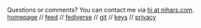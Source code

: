 <span>Questions or comments? You can contact me via <a href="mailto:hi@nihars.com">hi at nihars.com</a>.
<br>
<a href="/">homepage</a> //
<a href="/rss.xml">feed</a> //
<a rel="me" href="https://fosstodon.org/@nihar">fediverse</a> //
<a href="https://gitlab.com/niharokz">git</a> //
<a rel="me" href="https://keyoxide.org/hkp/63F683DF74B36775429B2F0EC9CF021EB359F260">keys</a> //
<a href="/privacy">privacy</a>
